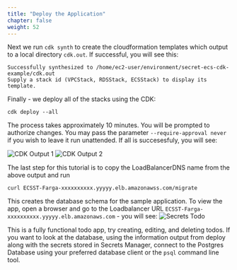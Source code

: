 ```yaml
---
title: "Deploy the Application"
chapter: false
weight: 52
---
```


Next we run `cdk synth` to create the cloudformation templates which output to a local directory `cdk.out`.   If successful, you will see this:

```
Successfully synthesized to /home/ec2-user/environment/secret-ecs-cdk-example/cdk.out
Supply a stack id (VPCStack, RDSStack, ECSStack) to display its template.
```

Finally - we deploy all of the stacks using the CDK:

```
cdk deploy --all
```

The process takes approximately 10 minutes.  You will be prompted to authorize changes.  You may pass the parameter `--require-approval never` if you wish to leave it run unattended.   If all is succesesfuly, you will see:

![CDK Output 1](/images/cdk-output-1.png)
![CDK Output 2](/images/cdk-output-2.png)

The last step for this tutorial is to copy the LoadBalancerDNS name from the above output and run
```
curl ECSST-Farga-xxxxxxxxxx.yyyyy.elb.amazonawss.com/migrate
```

This creates the database schema for the sample application.  To view the app, open a browser and go to the Loadbalancer URL `ECSST-Farga-xxxxxxxxxx.yyyyy.elb.amazonaws.com` - you will see:
![Secrets Todo](/images/secrets-todo.png)

This is a fully functional todo app, try creating, editing, and deleting todos.  If you want to look at the database, using the information output from deploy along with the secrets stored in Secrets Manager, connect to the Postgres Database using your preferred database client or the `psql` command line tool. 